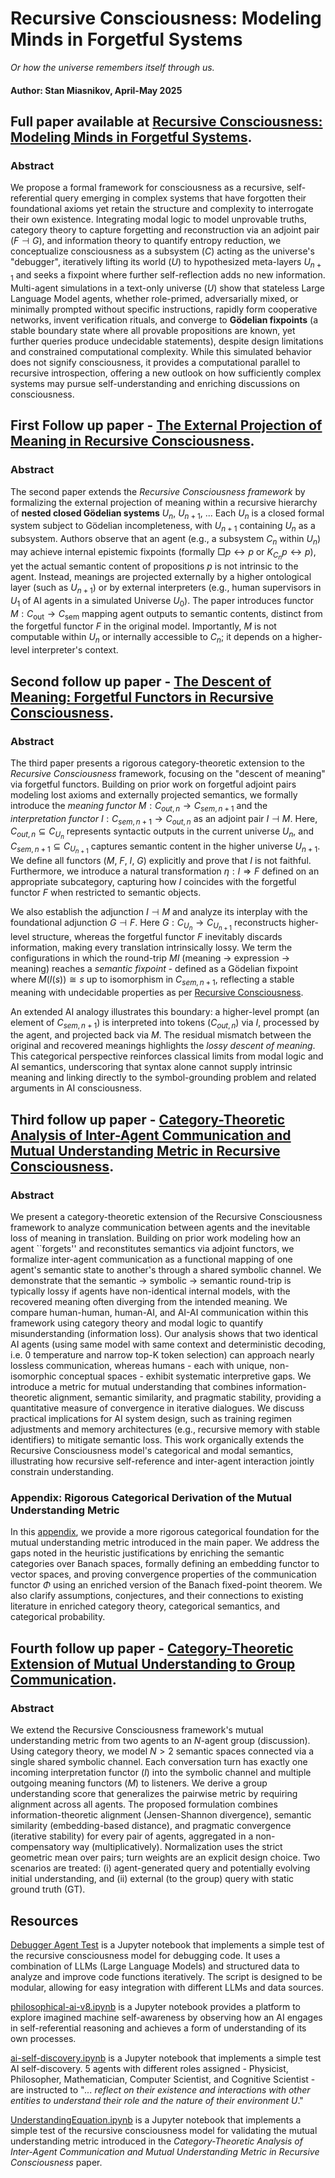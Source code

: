# Recursive Consciousness: Modeling Minds in Forgetful Systems

*Or how the universe remembers itself through us.*

#### Author: Stan Miasnikov, April-May 2025

## Full paper available at [Recursive Consciousness: Modeling Minds in Forgetful Systems](http://dx.doi.org/10.13140/RG.2.2.26969.22884).

### Abstract

We propose a formal framework for consciousness as a recursive, self-referential query emerging in complex systems that have forgotten their foundational axioms yet retain the structure and complexity to interrogate their own existence. Integrating modal logic to model unprovable truths, category theory to capture forgetting and reconstruction via an adjoint pair ($F \dashv G$), and information theory to quantify entropy reduction, we conceptualize consciousness as a subsystem ($C$) acting as the universe's "debugger", iteratively lifting its world ($U$) to hypothesized meta-layers $U_{n+1}$ and seeks a fixpoint where further self-reflection adds no new information. Multi-agent simulations in a text-only universe ($U$) show that stateless Large Language Model agents, whether role-primed, adversarially mixed, or minimally prompted without specific instructions, rapidly form cooperative networks, invent verification rituals, and converge to **Gödelian fixpoints** (a stable boundary state where all provable propositions are known, yet further queries produce undecidable statements), despite design limitations and constrained computational complexity. While this simulated behavior does not signify consciousness, it provides a computational parallel to recursive introspection, offering a new outlook on how sufficiently complex systems may pursue self-understanding and enriching discussions on consciousness.

## First Follow up paper - [The External Projection of Meaning in Recursive Consciousness](http://dx.doi.org/10.13140/RG.2.2.10988.27524).

### Abstract

The second paper extends the *Recursive Consciousness framework* by formalizing the external projection of meaning within a recursive hierarchy of **nested closed Gödelian systems** $U_n$, $U_{n+1}$, ... Each $U_n$ is a closed formal system subject to Gödelian incompleteness, with $U_{n+1}$ containing $U_n$ as a subsystem. Authors observe that an agent (e.g., a subsystem $C_n$ within $U_n$) may achieve internal epistemic fixpoints (formally $\Box p \leftrightarrow p$ or $K_{C_n}p \leftrightarrow p$), yet the actual semantic content of propositions $p$ is not intrinsic to the agent. Instead, meanings are projected externally by a higher ontological layer (such as $U_{n+1}$) or by external interpreters (e.g., human supervisors in $U_1$ of AI agents in a simulated Universe $U_0$). The paper introduces functor $M: C_{\mathrm{out}} \to C_{\mathrm{sem}}$ mapping agent outputs to semantic contents, distinct from the forgetful functor $F$ in the original model. Importantly, $M$ is not computable within $U_n$ or internally accessible to $C_n$; it depends on a higher-level interpreter's context.

## Second follow up paper - [The Descent of Meaning: Forgetful Functors in Recursive Consciousness](http://dx.doi.org/10.13140/RG.2.2.24556.68488).

### Abstract

The third paper presents a rigorous category-theoretic extension to the *Recursive Consciousness* framework, focusing on the "descent of meaning" via forgetful functors. Building on prior work on forgetful adjoint pairs modeling lost axioms and externally projected semantics, we formally introduce the *meaning functor* $M: C_{out,n}\to C_{sem,n+1}$ and the *interpretation functor* $I: C_{sem,n+1} \to C_{out,n}$ as an adjoint pair $I \dashv M$. Here, $C_{out,n}\subseteq C_{U_n}$ represents syntactic outputs in the current universe $U_n$, and $C_{sem,n+1} \subseteq C_{U_{n+1}}$ captures semantic content in the higher universe $U_{n+1}$. We define all functors ($M$, $F$, $I$, $G$) explicitly and prove that $I$ is not faithful. Furthermore, we introduce a natural transformation $\eta: I \Rightarrow F$ defined on an appropriate subcategory, capturing how $I$ coincides with the forgetful functor $F$ when restricted to semantic objects.

We also establish the adjunction $I \dashv M$ and analyze its interplay with the foundational adjunction $G \dashv F$. Here $G:C_{U_n} \to C_{U_{n+1}}$ reconstructs higher-level structure, whereas the forgetful functor $F$ inevitably discards information, making every translation intrinsically lossy. We term the configurations in which the round-trip $M I$ (meaning → expression → meaning) reaches a *semantic fixpoint* - defined as a Gödelian fixpoint where $M(I(s)) \cong s$ up to isomorphism in $C_{sem,n+1}$, reflecting a stable meaning with undecidable properties as per [Recursive Consciousness](http://dx.doi.org/10.13140/RG.2.2.26969.22884).

An extended AI analogy illustrates this boundary: a higher-level prompt (an element of $C_{sem,n+1}$) is interpreted into tokens ($C_{out,n}$) via $I$, processed by the agent, and projected back via $M$. The residual mismatch between the original and recovered meanings highlights the *lossy descent of meaning*. This categorical perspective reinforces classical limits from modal logic and AI semantics, underscoring that syntax alone cannot supply intrinsic meaning and linking directly to the symbol-grounding problem and related arguments in AI consciousness.

## Third follow up paper - [Category-Theoretic Analysis of Inter-Agent Communication and Mutual Understanding Metric in Recursive Consciousness](http://dx.doi.org/10.13140/RG.2.2.15752.33280).

### Abstract

We present a category-theoretic extension of the Recursive Consciousness framework to analyze communication between agents and the inevitable loss of meaning in translation. Building on prior work modeling how an agent ``forgets'' and reconstitutes semantics via adjoint functors, we formalize inter-agent communication as a functional mapping of one agent's semantic state to another's through a shared symbolic channel. We demonstrate that the semantic → symbolic → semantic round-trip is typically lossy if agents have non-identical internal models, with the recovered meaning often diverging from the intended meaning. We compare human-human, human-AI, and AI-AI communication within this framework using category theory and modal logic to quantify misunderstanding (information loss). Our analysis shows that two identical AI agents (using same model with same context and deterministic decoding, i.e. 0 temperature and narrow top-K token selection) can approach nearly lossless communication, whereas humans - each with unique, non-isomorphic conceptual spaces - exhibit systematic interpretive gaps. We introduce a metric for mutual understanding that combines information-theoretic alignment, semantic similarity, and pragmatic stability, providing a quantitative measure of convergence in iterative dialogues. We discuss practical implications for AI system design, such as training regimen adjustments and memory architectures (e.g., recursive memory with stable identifiers) to mitigate semantic loss. This work organically extends the Recursive Consciousness model's categorical and modal semantics, illustrating how recursive self-reference and inter-agent interaction jointly constrain understanding.

### Appendix: Rigorous Categorical Derivation of the Mutual Understanding Metric

In this [appendix](U_mutual/appendix.pdf), we provide a more rigorous categorical foundation for the mutual understanding metric introduced in the main paper. We address the gaps noted in the heuristic justifications by enriching the semantic categories over Banach spaces, formally defining an embedding functor to vector spaces, and proving convergence properties of the communication functor $\Phi$ using an enriched version of the Banach fixed-point theorem. We also clarify assumptions, conjectures, and their connections to existing literature in enriched category theory, categorical semantics, and categorical probability.

## Fourth follow up paper - [Category-Theoretic Extension of Mutual Understanding to Group Communication](http://dx.doi.org/10.13140/RG.2.2.16746.99527).

### Abstract

We extend the Recursive Consciousness framework's mutual understanding metric from two agents to an $N$-agent group (discussion). Using category theory, we model $N > 2$ semantic spaces connected via a single shared symbolic channel. Each conversation turn has exactly one incoming interpretation functor ($I$) into the symbolic channel and multiple outgoing meaning functors ($M$) to listeners. We derive a group understanding score that generalizes the pairwise metric by requiring alignment across all agents. The proposed formulation combines information-theoretic alignment (Jensen-Shannon divergence), semantic similarity (embedding-based distance), and pragmatic convergence (iterative stability) for every pair of agents, aggregated in a non-compensatory way (multiplicatively). Normalization uses the strict geometric mean over pairs; turn weights are an explicit design choice. Two scenarios are treated: (i) agent-generated query and potentially evolving initial understanding, and (ii) external (to the group) query with static ground truth (GT).

## Resources

[Debugger Agent Test](debugger/README.md) is a Jupyter notebook that implements a simple test of the recursive consciousness model for debugging code. It uses a combination of LLMs (Large Language Models) and structured data to analyze and improve code functions iteratively. The script is designed to be modular, allowing for easy integration with different LLMs and data sources.

[philosophical-ai-v8.ipynb](philosophical-ai-v8.ipynb) is a Jupyter notebook provides a platform to explore imagined machine self-awareness by observing how an AI engages in self-referential reasoning and achieves a form of understanding of its own processes.

[ai-self-discovery.ipynb](self-discovery/ai-self-discovery.ipynb) is a Jupyter notebook that implements a simple test AI self-discovery. 5 agents with different roles assigned - Physicist, Philosopher, Mathematician, Computer Scientist, and Cognitive Scientist - are instructed to "*... reflect on their existence and interactions with other entities to understand their role and the nature of their environment* $U$."

[UnderstandingEquation.ipynb](U_mutual/UnderstandingEquation.ipynb) is a Jupyter notebook that implements a simple test of the recursive consciousness model for validating the mutual understanding metric introduced in the *Category-Theoretic Analysis of Inter-Agent Communication and Mutual Understanding Metric in Recursive Consciousness* paper.
